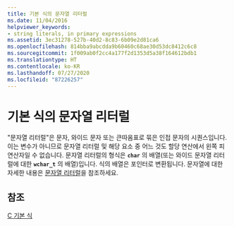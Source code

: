 ```yaml
---
title: 기본 식의 문자열 리터럴
ms.date: 11/04/2016
helpviewer_keywords:
- string literals, in primary expressions
ms.assetid: 3ec31278-527b-40d2-8c83-6b09e2d81ca6
ms.openlocfilehash: 814bba9abcdda9b60460c68ae30d53dc8412c6c8
ms.sourcegitcommit: 1f009ab0f2cc4a177f2d1353d5a38f164612bdb1
ms.translationtype: HT
ms.contentlocale: ko-KR
ms.lasthandoff: 07/27/2020
ms.locfileid: "87226257"
---
```

# <a name="string-literals-in-primary-expressions"></a>기본 식의 문자열 리터럴

"문자열 리터럴"은 문자, 와이드 문자 또는 큰따옴표로 묶은 인접 문자의 시퀀스입니다. 이는 변수가 아니므로 문자열 리터럴 및 해당 요소 중 어느 것도 할당 연산에서 왼쪽 피연산자일 수 없습니다. 문자열 리터럴의 형식은 **`char`** 의 배열(또는 와이드 문자열 리터럴에 대한 **`wchar_t`** 의 배열)입니다. 식의 배열은 포인터로 변환됩니다. 문자열에 대한 자세한 내용은 [문자열 리터럴](../c-language/c-string-literals.md)을 참조하세요.

## <a name="see-also"></a>참조

[C 기본 식](../c-language/c-primary-expressions.md)
